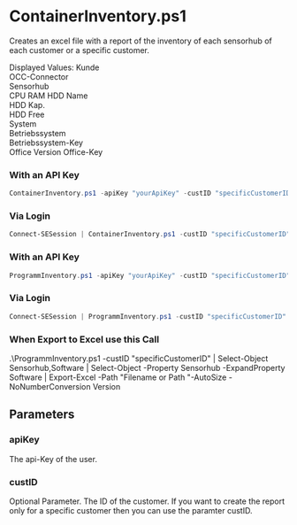 # ContainerInventory.ps1

Creates an excel file with a report of the inventory of each sensorhub of each customer or a specific customer.

Displayed Values:
Kunde	
OCC-Connector	
Sensorhub	
CPU	
RAM	
HDD Name	
HDD Kap.	
HDD Free	
System	
Betriebssystem	
Betriebssystem-Key	
Office Version
Office-Key

### With an API Key
```powershell
ContainerInventory.ps1 -apiKey "yourApiKey" -custID "specificCustomerID"
```

### Via Login
```powershell
Connect-SESession | ContainerInventory.ps1 -custID "specificCustomerID"
```

### With an API Key
```powershell
ProgrammInventory.ps1 -apiKey "yourApiKey" -custID "specificCustomerID"
```

### Via Login
```powershell
Connect-SESession | ProgrammInventory.ps1 -custID "specificCustomerID"
```

### When Export to Excel use this Call
.\ProgrammInventory.ps1 -custID "specificCustomerID" | Select-Object Sensorhub,Software | Select-Object -Property Sensorhub -ExpandProperty Software | Export-Excel -Path "Filename or Path "-AutoSize -NoNumberConversion Version

## Parameters

### apiKey
The api-Key of the user.

### custID
Optional Parameter. The ID of the customer. If you want to create the report only for a specific customer then you can use the paramter custID.

